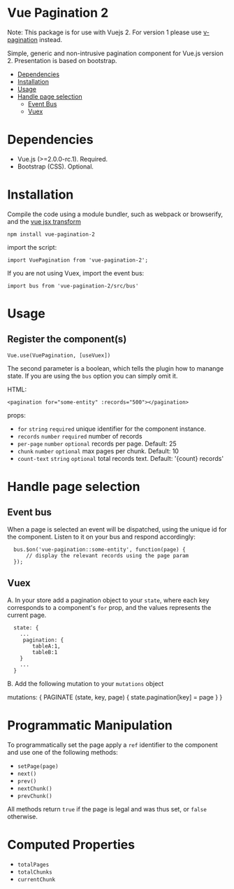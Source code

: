 # Vue Pagination 2

Note: This package is for use with Vuejs 2.
For version 1 please use [v-pagination](https://www.npmjs.com/package/v-pagination) instead.

Simple, generic and non-intrusive pagination component for Vue.js version 2.
Presentation is based on bootstrap.

- [Dependencies](#dependencies)
- [Installation](#installation)
- [Usage](#usage)
- [Handle page selection](#handle-page-selection)
    - [Event Bus](#event-bus)
    - [Vuex](#vuex)

# Dependencies

* Vue.js (>=2.0.0-rc.1). Required.
* Bootstrap (CSS). Optional.

# Installation

Compile the code using a module bundler, such as webpack or browserify, and the [vue jsx transform](https://github.com/vuejs/babel-plugin-transform-vue-jsx)

    npm install vue-pagination-2

import the script:

    import VuePagination from 'vue-pagination-2';

If you are not using Vuex, import the event bus:

    import bus from 'vue-pagination-2/src/bus'

# Usage

## Register the component(s)

    Vue.use(VuePagination, [useVuex])

The second parameter is a boolean, which tells the plugin how to manange state.
If you are using the `bus` option you can simply omit it.

HTML:

    <pagination for="some-entity" :records="500"></pagination>

props:

* `for` `string` `required` unique identifier for the component instance.
* `records` `number` `required` number of records
* `per-page` `number` `optional` records per page. Default: 25
* `chunk` `number` `optional` max pages per chunk. Default: 10
* `count-text` `string` `optional` total records text. Default: '{count} records'

# Handle page selection

## Event bus

When a page is selected an event will be dispatched, using the unique id for the component.
Listen to it on your bus and respond accordingly:

      bus.$on('vue-pagination::some-entity', function(page) {
          // display the relevant records using the page param
      });

## Vuex

A. In your store add a pagination object to your `state`, where each key corresponds to a component's `for` prop, and the values represents the current page.

      state: {
        ...
         pagination: {
            tableA:1,
            tableB:1
        }
        ...
      }

B. Add the following mutation to your `mutations` object

  mutations: {
     PAGINATE (state, key, page) {
      state.pagination[key] = page
    }
  }

# Programmatic Manipulation

To programmatically set the page apply a `ref` identifier to the component and use one of the following methods:

* `setPage(page)`
* `next()`
* `prev()`
* `nextChunk()`
* `prevChunk()`

All methods return `true` if the page is legal and was thus set, or `false` otherwise.

# Computed Properties

* `totalPages`
* `totalChunks`
* `currentChunk`
